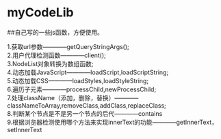 # myCodeLib
##自己写的一些js函数，方便使用。

1.获取url参数————getQueryStringArgs();<br/>
2.用户代理检测函数————client();<br/>
3.NodeList对象转换为数组函数;<br/>
4.动态加载JavaScript————loadScript,loadScriptString;<br/>
5.动态加载CSS————loadStyles,loadStyleString;<br/>
6.遍历子元素————processChild,newProcessChild;<br/>
7.处理className（添加，删除，替换）————classNameToArray,removeClass,addClass,replaceClass;<br/>
8.判断某个节点是不是另一个节点的后代————contains<br/>
9.根据浏览器检测使用哪个方法来实现innerText的功能————getInnerText，setInnerText